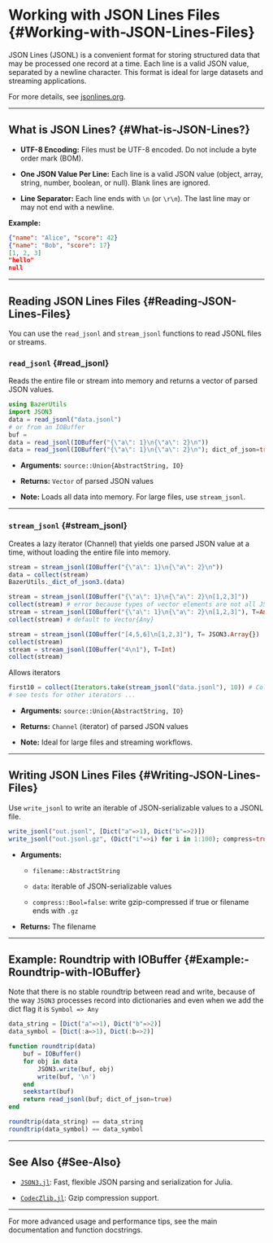 
# Working with JSON Lines Files {#Working-with-JSON-Lines-Files}

JSON Lines (JSONL) is a convenient format for storing structured data that may be processed one record at a time. Each line is a valid JSON value, separated by a newline character. This format is ideal for large datasets and streaming applications.

For more details, see [jsonlines.org](https://jsonlines.org/).


---


## What is JSON Lines? {#What-is-JSON-Lines?}
- **UTF-8 Encoding:** Files must be UTF-8 encoded. Do not include a byte order mark (BOM).
  
- **One JSON Value Per Line:** Each line is a valid JSON value (object, array, string, number, boolean, or null). Blank lines are ignored.
  
- **Line Separator:** Each line ends with `\n` (or `\r\n`). The last line may or may not end with a newline.
  

**Example:**

```json
{"name": "Alice", "score": 42}
{"name": "Bob", "score": 17}
[1, 2, 3]
"hello"
null
```



---


## Reading JSON Lines Files {#Reading-JSON-Lines-Files}

You can use the `read_jsonl` and `stream_jsonl` functions to read JSONL files or streams.

### `read_jsonl` {#read_jsonl}

Reads the entire file or stream into memory and returns a vector of parsed JSON values.

```julia
using BazerUtils
import JSON3
data = read_jsonl("data.jsonl")
# or from an IOBuffer
buf = 
data = read_jsonl(IOBuffer("{\"a\": 1}\n{\"a\": 2}\n"))
data = read_jsonl(IOBuffer("{\"a\": 1}\n{\"a\": 2}\n"); dict_of_json=true)
```

- **Arguments:** `source::Union{AbstractString, IO}`
  
- **Returns:** `Vector` of parsed JSON values
  
- **Note:** Loads all data into memory. For large files, use `stream_jsonl`.
  


---


### `stream_jsonl` {#stream_jsonl}

Creates a lazy iterator (Channel) that yields one parsed JSON value at a time, without loading the entire file into memory.

```julia
stream = stream_jsonl(IOBuffer("{\"a\": 1}\n{\"a\": 2}\n"))
data = collect(stream)
BazerUtils._dict_of_json3.(data)

stream = stream_jsonl(IOBuffer("{\"a\": 1}\n{\"a\": 2}\n[1,2,3]"))
collect(stream) # error because types of vector elements are not all JSON3.Object{}
stream = stream_jsonl(IOBuffer("{\"a\": 1}\n{\"a\": 2}\n[1,2,3]"), T=Any)
collect(stream) # default to Vector{Any}

stream = stream_jsonl(IOBuffer("[4,5,6]\n[1,2,3]"), T= JSON3.Array{})
collect(stream)
stream = stream_jsonl(IOBuffer("4\n1"), T=Int)
collect(stream)
```


Allows iterators

```julia
first10 = collect(Iterators.take(stream_jsonl("data.jsonl"), 10)) # Collect the first 10 records
# see tests for other iterators ...
```

- **Arguments:** `source::Union{AbstractString, IO}`
  
- **Returns:** `Channel` (iterator) of parsed JSON values
  
- **Note:** Ideal for large files and streaming workflows.
  


---


## Writing JSON Lines Files {#Writing-JSON-Lines-Files}

Use `write_jsonl` to write an iterable of JSON-serializable values to a JSONL file.

```julia
write_jsonl("out.jsonl", [Dict("a"=>1), Dict("b"=>2)])
write_jsonl("out.jsonl.gz", (Dict("i"=>i) for i in 1:100); compress=true)
```

- **Arguments:** 
  - `filename::AbstractString`
    
  - `data`: iterable of JSON-serializable values
    
  - `compress::Bool=false`: write gzip-compressed if true or filename ends with `.gz`
    
  
- **Returns:** The filename
  


---


## Example: Roundtrip with IOBuffer {#Example:-Roundtrip-with-IOBuffer}

Note that there is no stable roundtrip between read and write, because of the way `JSON3` processes record into dictionaries and even when we add the dict flag it is `Symbol => Any`

```julia
data_string = [Dict("a"=>1), Dict("b"=>2)]
data_symbol = [Dict(:a=>1), Dict(:b=>2)]

function roundtrip(data)
    buf = IOBuffer()
    for obj in data
        JSON3.write(buf, obj)
        write(buf, '\n')
    end
    seekstart(buf)
    return read_jsonl(buf; dict_of_json=true)
end

roundtrip(data_string) == data_string
roundtrip(data_symbol) == data_symbol
```



---


## See Also {#See-Also}
- [`JSON3.jl`](https://github.com/quinnj/JSON3.jl): Fast, flexible JSON parsing and serialization for Julia.
  
- [`CodecZlib.jl`](https://github.com/JuliaIO/CodecZlib.jl): Gzip compression support.
  


---


For more advanced usage and performance tips, see the main documentation and function docstrings.
